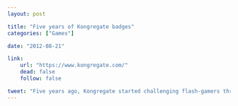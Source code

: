 ```yaml
---
layout: post

title: "Five years of Kongregate badges"
categories: ["Games"]

date: "2012-08-21"

link:
    url: "https://www.kongregate.com/"
    dead: false
    follow: false

tweet: "Five years ago, Kongregate started challenging flash-gamers through their badge system."
---
```

